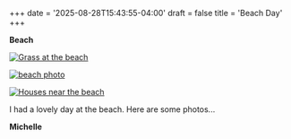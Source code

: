 +++
date = '2025-08-28T15:43:55-04:00'
draft = false
title = 'Beach Day'
+++

**Beach**

[![Grass at the beach](/img/beach3.jpg)](/img/beach3.jpg)

[![beach photo](/img/beach1.jpg)](/img/beach1.jpg)

[![Houses near the beach](/img/beach2.jpg)](/img/beach2.jpg)

I had a lovely day at the beach. Here are some photos...

**Michelle**